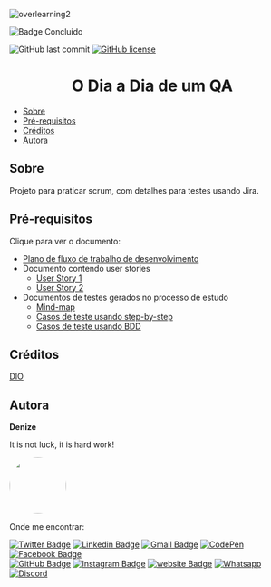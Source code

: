 ![overlearning2](https://github.com/DeBaFig/trilha-net-fundamentos-desafio-cs/assets/46844031/ff80cc08-9167-473c-9c2b-562ea18b223c)

![Badge Concluido](http://img.shields.io/static/v1?label=STATUS&message=CONCLUIDO&color=red&style=for-the-badge)

![GitHub last commit](https://img.shields.io/github/last-commit/DeBaFig/Dio-QA-project) [![GitHub license](https://img.shields.io/github/license/DeBaFig/Dio-QA-project)](https://github.com/DeBaFig/Dio-QA-project/blob/main/LICENSE) 

<h1 align="center">O Dia a Dia de um QA</h1>

<!--ts-->
- [Sobre](#sobre)
- [Pré-requisitos](#pré-requisitos)
- [Créditos](#créditos)
- [Autora](#autora)
<!--te-->


## Sobre  

Projeto para praticar scrum, com detalhes para testes usando Jira.

## Pré-requisitos

Clique para ver o documento:

 * [Plano de fluxo de trabalho de desenvolvimento](documentos\Fluxo_de_trabalho.pdf)
 * Documento contendo user stories
      * [User Story 1](documentos\Epic-userStory.pdf)
      * [User Story 2](documentos\Epic-userStory2.pdf)
 * Documentos de testes gerados no processo de estudo
      * [Mind-map](documentos\Resumo_de_Vendas_para_Administradores.pdf)
      * [Casos de teste usando step-by-step](documentos\relatório-teste.pdf)
      * [Casos de teste usando BDD](documentos\relatório-teste2.pdf)

## Créditos

 [DIO]([https://www.dio.me/](https://web.dio.me/track/bootcamp-wex-desenvolvimento-net-e-qa))  

## Autora

**Denize**

It is not luck, it is hard work!

<img style="border-radius: 50%;" src="https://user-images.githubusercontent.com/46844031/163518939-915f6e15-200a-4e9c-9f54-9bee6beec89b.jpg" width="100px;" alt=""/>

Onde me encontrar:

[![Twitter Badge](https://img.shields.io/badge/Twitter-1DA1F2?style=for-the-badge&logo=twitter&logoColor=white)](https://twitter.com/Dbassi91)  [![Linkedin Badge](https://img.shields.io/badge/LinkedIn-0077B5?style=for-the-badge&logo=linkedin&logoColor=white)](https://www.linkedin.com/in/dbfigueiredo/)   [![Gmail Badge](	https://img.shields.io/badge/Gmail-D14836?style=for-the-badge&logo=gmail&logoColor=white)](mailto:denize.f.bassi@gmail.com)   [![CodePen](https://img.shields.io/badge/Codepen-000000?style=for-the-badge&logo=codepen&logoColor=white)](https://codepen.io/debafig)   [![Facebook Badge](https://img.shields.io/badge/Facebook-1877F2?style=for-the-badge&logo=facebook&logoColor=white)](https://www.facebook.com/d.bassi91/)  
[![GitHub Badge](https://img.shields.io/badge/GitHub-100000?style=for-the-badge&logo=github&logoColor=white)](https://github.com/DeBaFig)   [![Instagram Badge](https://img.shields.io/badge/Instagram-E4405F?style=for-the-badge&logo=instagram&logoColor=white)](https://www.instagram.com/bassidenize/)   [![website Badge](https://img.shields.io/badge/website-000000?style=for-the-badge&logo=About.me&logoColor=white)](https://debafig.github.io/me/)   [![Whatsapp](https://img.shields.io/badge/WhatsApp-25D366?style=for-the-badge&logo=whatsapp&logoColor=white)](https://whatsa.me/5547935051914)  [![Discord](https://img.shields.io/badge/DeBaFig%235875-%237289DA.svg?style=for-the-badge&logo=discord&logoColor=white)](https://discordapp.com/users/DeBaFig#5875)  
